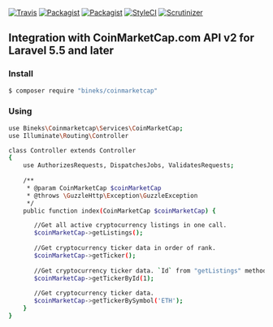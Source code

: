 [![Travis](https://img.shields.io/travis/bineks/coinmarketcap.svg?maxAge=2592000?style=flat-square)](https://travis-ci.org/bineks/coinmarketcap)
[![Packagist](https://img.shields.io/packagist/l/bineks/coinmarketcap.svg?maxAge=2592000?style=flat-square)](https://packagist.org/packages/bineks/coinmarketcap)
[![Packagist](https://img.shields.io/packagist/v/bineks/coinmarketcap.svg?maxAge=2592000?style=flat-square)](https://packagist.org/packages/bineks/coinmarketcap)
[![StyleCI](https://styleci.io/repos/160199198/shield)](https://styleci.io/repos/160199198)
[![Scrutinizer](https://img.shields.io/scrutinizer/g/bineks/coinmarketcap.svg?maxAge=2592000)](https://scrutinizer-ci.com/g/bineks/coinmarketcap/)

## Integration with CoinMarketCap.com API v2 for Laravel 5.5 and later

### Install

```sh
$ composer require "bineks/coinmarketcap"
```

### Using

```sh
use Bineks\Coinmarketcap\Services\CoinMarketCap;
use Illuminate\Routing\Controller

class Controller extends Controller
{
    use AuthorizesRequests, DispatchesJobs, ValidatesRequests;
    
    /**
     * @param CoinMarketCap $coinMarketCap
     * @throws \GuzzleHttp\Exception\GuzzleException
     */
    public function index(CoinMarketCap $coinMarketCap) {

       //Get all active cryptocurrency listings in one call.
       $coinMarketCap->getListings();
       
       //Get cryptocurrency ticker data in order of rank.
       $coinMarketCap->getTicker();
       
       //Get cryptocurrency ticker data. `Id` from "getListings" method.
       $coinMarketCap->getTickerById(1);
       
       //Get cryptocurrency ticker data.
       $coinMarketCap->getTickerBySymbol('ETH');
    }
}
```